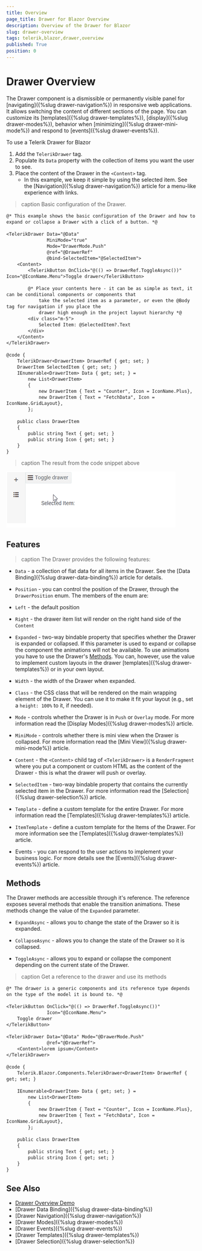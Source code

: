 ```yaml
---
title: Overview
page_title: Drawer for Blazor Overview
description: Overview of the Drawer for Blazor
slug: drawer-overview
tags: telerik,blazor,drawer,overview
published: True
position: 0
---
```


# Drawer Overview

The Drawer component is a dismissible or permanently visible panel for [navigating]({%slug drawer-navigation%}) in responsive web applications. It allows switching the content of different sections of the page. You can customize its [templates]({%slug drawer-templates%}), [display]({%slug drawer-modes%}), behavior when [minimizing]({%slug drawer-mini-mode%}) and respond to [events]({%slug drawer-events%}).

To use a Telerik Drawer for Blazor

1. Add the `TelerikDrawer` tag.
1. Populate its `Data` property with the collection of items you want the user to see.
1. Place the content of the Drawer in the `<Content>` tag.
    * In this example, we keep it simple by using the selected item. See the [Navigation]({%slug drawer-navigation%}) article for a menu-like experience with links.

>caption Basic configuration of the Drawer.

````CSHTML
@* This example shows the basic configuration of the Drawer and how to expand or collapse a Drawer with a click of a button. *@

<TelerikDrawer Data="@Data"
               MiniMode="true"
               Mode="DrawerMode.Push"
               @ref="@DrawerRef"
               @bind-SelectedItem="@SelectedItem">
    <Content>
        <TelerikButton OnClick="@(() => DrawerRef.ToggleAsync())" Icon="@IconName.Menu">Toggle drawer</TelerikButton>

        @* Place your contents here - it can be as simple as text, it can be conditional components or components that
            take the selected item as a parameter, or even the @Body tag for navigation if you place the
            drawer high enough in the project layout hierarchy *@
        <div class="m-5">
            Selected Item: @SelectedItem?.Text
        </div>
    </Content>
</TelerikDrawer>

@code {
    TelerikDrawer<DrawerItem> DrawerRef { get; set; }
    DrawerItem SelectedItem { get; set; }
    IEnumerable<DrawerItem> Data { get; set; } =
        new List<DrawerItem>
        {
            new DrawerItem { Text = "Counter", Icon = IconName.Plus},
            new DrawerItem { Text = "FetchData", Icon = IconName.GridLayout},
        };

    public class DrawerItem
    {
        public string Text { get; set; }
        public string Icon { get; set; }
    }
}
````

>caption The result from the code snippet above

![drawer basic example](images/drawer-basic-example.gif)


## Features

>caption The Drawer provides the following features:

* `Data` - a collection of flat data for all items in the Drawer. See the [Data Binding]({%slug drawer-data-binding%}) article for details.

* `Position` - you can control the position of the Drawer, through the `DrawerPosition` enum.
The members of the enum are:
 * `Left` - the default position
 * `Right` - the drawer item list will render on the right hand side of the `Content`

* `Expanded` - two-way bindable property that specifies whether the Drawer is expanded or collapsed. If this parameter is used to expand or collapse the component the animations will not be available. To use animations you have to use the Drawer's [Methods](#methods). You can, however, use the value to implement custom layouts in the drawer [templates]({%slug drawer-templates%}) or in your own layout.

* `Width` - the width of the Drawer when expanded.

* `Class` - the CSS class that will be rendered on the main wrapping element of the Drawer. You can use it to make it fit your layout (e.g., set a `height: 100%` to it, if needed).

* `Mode` - controls whether the Drawer is in `Push` or `Overlay` mode. For more information read the [Display Modes]({%slug drawer-modes%}) article.

* `MiniMode` - controls whether there is mini view when the Drawer is collapsed. For more information read the [Mini View]({%slug drawer-mini-mode%}) article.

* `Content` - the `<Content>` child tag of `<TelerikDrawer>` is a `RenderFragment` where you put a component or custom HTML as the content of the Drawer - this is what the drawer will push or overlay.

* `SelectedItem` - two-way bindable property that contains the currently selected item in the Drawer. For more information read the [Selection]({%slug drawer-selection%}) article.

* `Template` - define a custom template for the entire Drawer. For more information read the [Templates]({%slug drawer-templates%}) article.

* `ItemTemplate` - define a custom template for the Items of the Drawer. For more information see the [Templates]({%slug drawer-templates%}) article.

* Events - you can respond to the user actions to implement your business logic. For more details see the [Events]({%slug drawer-events%}) article.

## Methods

The Drawer methods are accessible through it's reference. The reference exposes several methods that enable the transition animations. These methods change the value of the `Expanded` parameter.

* `ExpandAsync` - allows you to change the state of the Drawer so it is expanded.

* `CollapseAsync` - allows you to change the state of the Drawer so it is collapsed.

* `ToggleAsync` - allows you to expand or collapse the component depending on the current state of the Drawer.

>caption Get a reference to the drawer and use its methods

````CSHTML
@* The drawer is a generic components and its reference type depends on the type of the model it is bound to. *@

<TelerikButton OnClick="@(() => DrawerRef.ToggleAsync())"
               Icon="@IconName.Menu">
    Toggle drawer
</TelerikButton>

<TelerikDrawer Data="@Data" Mode="@DrawerMode.Push"
               @ref="@DrawerRef">
    <Content>lorem ipsum</Content>
</TelerikDrawer>

@code {
    Telerik.Blazor.Components.TelerikDrawer<DrawerItem> DrawerRef { get; set; }

    IEnumerable<DrawerItem> Data { get; set; } =
        new List<DrawerItem>
        {
            new DrawerItem { Text = "Counter", Icon = IconName.Plus},
            new DrawerItem { Text = "FetchData", Icon = IconName.GridLayout},
        };

    public class DrawerItem
    {
        public string Text { get; set; }
        public string Icon { get; set; }
    }
}
````


## See Also

  * [Drawer Overview Demo](https://demos.telerik.com/blazor-ui/drawer/overview)
  * [Drawer Data Binding]({%slug drawer-data-binding%})
  * [Drawer Navigation]({%slug drawer-navigation%})
  * [Drawer Modes]({%slug drawer-modes%})
  * [Drawer Events]({%slug drawer-events%})
  * [Drawer Templates]({%slug drawer-templates%})
  * [Drawer Selection]({%slug drawer-selection%})
